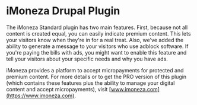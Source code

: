 # iMoneza Drupal Plugin

The iMoneza Standard plugin has two main features.  First, because not all content is created equal, you can easily indicate
premium content.  This lets your visitors know when they're in for a real treat.  Also, we've added the ability to
generate a message to your visitors who use adblock software.  If you're paying the bills with ads, you might want to
enable this feature and tell your visitors about your specific needs and why you have ads.

iMoneza provides a platform to accept micropayments for protected and premium content.  For more details or to get the PRO
version of this plugin (which contains these features plus the ability to manage your digital content and accept micropayments),
visit [www.imoneza.com](https://www.imoneza.com).